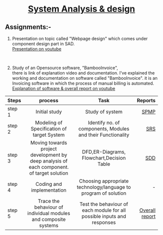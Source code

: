 # <u><center>**System Analysis & design** </center></u>
## Assignments:- 

1. Presentation on topic called "Webpage design" which comes under component design part in SAD. <br>
[Presentation on youtube](https://www.youtube.com/watch?v=PFRtmgS9aLs)
<br>

2. Study of an Opensource software, "BambooInvoice",  
there is link of explanation video and documentation. I've explained the working and documentation on software called "BambooInvoice". it is an Invoicing software in which the process of manual billing is automated.  <br>
[Explanation of software & overall report on youtube](https://www.youtube.com/watch?v=tEJcXb0ot7M)  <br>


|    Steps   | process | Task     | Reports   |
| :---     |    :----:   |    :---: |    ---:  |
|     step 1      | Initial study    | Study of system   |  [SPMP](https://docs.google.com/document/d/1REovOAoXGJz__PXE4sWAxTdzvaIgguYbrxwDIzTEMfU/edit?usp=sharing)        |
|    step 2      | Modeling of Specification of target System    | Identify no. of components, Modules and their Functionality   |   [SRS](https://docs.google.com/document/d/1MEzneuIyd6q7tL7dqYc_jWeA8dhV1kiwjcOkD6wa7Dg/edit?usp=sharing)      |
|    step 3      | Moving  towards project development by deep analysis of each component. of target solution    | DFD,ER-Diagrams, Flowchart,Decision Table   | [SDD](https://docs.google.com/document/d/1mWej_6mumiPS8NbJWBG5vWySuwijTEhZUg9b9X-WbII/edit?usp=sharing)          |
|    step 4      | Coding and implementation    | Choosing appropriate technology/language to program of solution   |  -  |
|     step 5      | Trace the behaviour of individual modules and composite systems    | Test the behaviour of each module for all possible inputs and responses   |  [Overall report](https://docs.google.com/document/d/1qgoCV11zdrs3E7ftX5X0QmkvmYpu1XC9/edit?usp=sharing&ouid=116973991768172524398&rtpof=true&sd=true)     |
